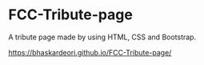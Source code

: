 # FCC-Tribute-page

A tribute page made by using HTML, CSS and Bootstrap.

https://bhaskardeori.github.io/FCC-Tribute-page/

